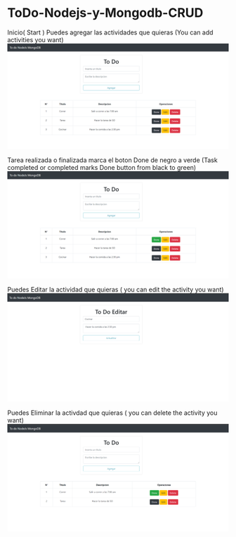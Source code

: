 ﻿# ToDo-Nodejs-y-Mongodb-CRUD
 Inicio( Start )
 Puedes agregar las actividades que quieras
 (You can add activities you want)
![](To_Do_JS/images/inicioToDo.PNG)


Tarea realizada o finalizada marca el boton Done de negro a verde
(Task completed or completed marks Done button from black to green)
![](To_Do_JS/images/ToDoDone.PNG)

Puedes Editar la actividad que quieras ( you can edit the activity you want)
![](To_Do_JS/images/EditarTodo.PNG)

Puedes Eliminar la activdad que quieras ( you can delete the activity you want)
![](To_Do_JS/images/eliminaAct.PNG)
